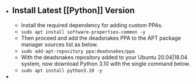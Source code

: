 - ## Install Latest [[Python]] Version
	- Install the required dependency for adding custom PPAs.
	- `sudo apt install software-properties-common -y`
	- Then proceed and add the deadsnakes PPA to the APT package manager sources list as below.
	- `sudo add-apt-repository ppa:deadsnakes/ppa`
	- With the deadsnakes repository added to your Ubuntu 20.04|18.04 system, now download Python 3.10 with the single command below.
	- `sudo apt install python3.10 -y`
-